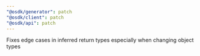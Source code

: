 ```yaml
---
"@osdk/generator": patch
"@osdk/client": patch
"@osdk/api": patch
---
```


Fixes edge cases in inferred return types especially when changing object types
